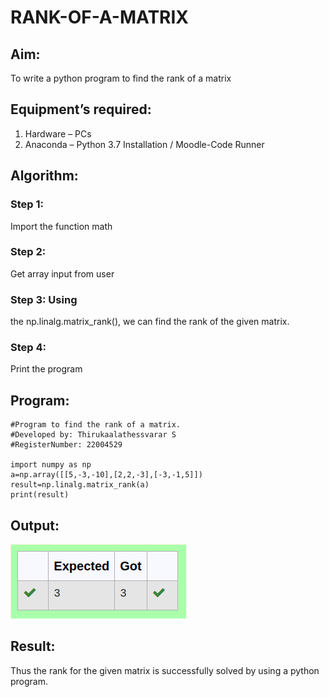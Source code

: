 # RANK-OF-A-MATRIX
## Aim:
To write a python program to find the rank of a matrix
## Equipment’s required:
1. 	Hardware – PCs
2. 	Anaconda – Python 3.7 Installation / Moodle-Code Runner
## Algorithm:
### Step 1: 
Import the function math
### Step 2: 
Get array input from user
### Step 3: Using
 the np.linalg.matrix_rank(), we can find the rank of the given matrix.
### Step 4: 
Print the program
## Program:
```
#Program to find the rank of a matrix.
#Developed by: Thirukaalathessvarar S
#RegisterNumber: 22004529

import numpy as np
a=np.array([[5,-3,-10],[2,2,-3],[-3,-1,5]])
result=np.linalg.matrix_rank(a)
print(result)
```

## Output:
![output](rank.png)

## Result:
Thus the rank for the given matrix is successfully solved by  using a python program.

